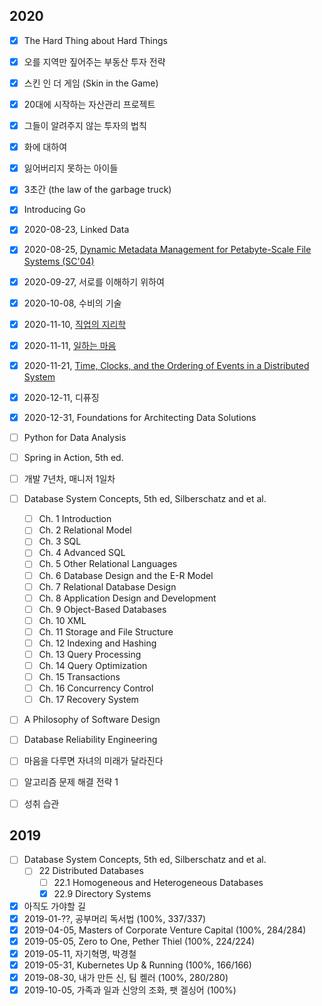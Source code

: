 ## 2020

* [x] The Hard Thing about Hard Things
* [x] 오를 지역만 짚어주는 부동산 투자 전략
* [x] 스킨 인 더 게임 (Skin in the Game)
* [x] 20대에 시작하는 자산관리 프로젝트
* [x] 그들이 알려주지 않는 투자의 법칙
* [x] 화에 대하여
* [x] 잃어버리지 못하는 아이들
* [x] 3초간 (the law of the garbage truck)
* [x] Introducing Go
* [x] 2020-08-23, Linked Data
* [x] 2020-08-25, [Dynamic Metadata Management for Petabyte-Scale File Systems (SC'04)](https://www.ssrc.ucsc.edu/media/pubs/bd2de7db1009211e56e1aa1ff91c53782c1e468a.pdf)
* [x] 2020-09-27, 서로를 이해하기 위하여
* [x] 2020-10-08, 수비의 기술
* [x] 2020-11-10, [직업의 지리학](https://github.com/kyunghoj/reading/wiki/%EC%A7%81%EC%97%85%EC%9D%98-%EC%A7%80%EB%A6%AC%ED%95%99)
* [x] 2020-11-11, [일하는 마음](https://github.com/kyunghoj/reading/wiki/%EC%9D%BC%ED%95%98%EB%8A%94-%EB%A7%88%EC%9D%8C)
* [x] 2020-11-21, [Time, Clocks, and the Ordering of Events in a Distributed System]()
* [x] 2020-12-11, 디퓨징
* [x] 2020-12-31, Foundations for Architecting Data Solutions

* [ ] Python for Data Analysis
* [ ] Spring in Action, 5th ed.
* [ ] 개발 7년차, 매니저 1일차
* [ ] Database System Concepts, 5th ed, Silberschatz and et al.
  * [ ] Ch. 1 Introduction
  * [ ] Ch. 2 Relational Model
  * [ ] Ch. 3 SQL
  * [ ] Ch. 4 Advanced SQL
  * [ ] Ch. 5 Other Relational Languages
  * [ ] Ch. 6 Database Design and the E-R Model
  * [ ] Ch. 7 Relational Database Design
  * [ ] Ch. 8 Application Design and Development
  * [ ] Ch. 9 Object-Based Databases
  * [ ] Ch. 10 XML
  * [ ] Ch. 11 Storage and File Structure
  * [ ] Ch. 12 Indexing and Hashing
  * [ ] Ch. 13 Query Processing
  * [ ] Ch. 14 Query Optimization
  * [ ] Ch. 15 Transactions
  * [ ] Ch. 16 Concurrency Control
  * [ ] Ch. 17 Recovery System
* [ ] A Philosophy of Software Design
* [ ] Database Reliability Engineering
* [ ] 마음을 다루면 자녀의 미래가 달라진다
* [ ] 알고리즘 문제 해결 전략 1
* [ ] 성취 습관

## 2019

* [ ] Database System Concepts, 5th ed, Silberschatz and et al.
  * [ ] 22 Distributed Databases
    * [ ] 22.1 Homogeneous and Heterogeneous Databases
    * [x] 22.9 Directory Systems
* [x] 아직도 가야할 길
* [x] 2019-01-??, 공부머리 독서법 (100%, 337/337)
* [x] 2019-04-05, Masters of Corporate Venture Capital (100%, 284/284)
* [x] 2019-05-05, Zero to One, Pether Thiel (100%, 224/224)
* [x] 2019-05-11, 자기혁명, 박경철 
* [x] 2019-05-31, Kubernetes Up & Running (100%, 166/166)
* [x] 2019-08-30, 내가 만든 신, 팀 켈러 (100%, 280/280)
* [x] 2019-10-05, 가족과 일과 신앙의 조화, 팻 겔싱어 (100%)
